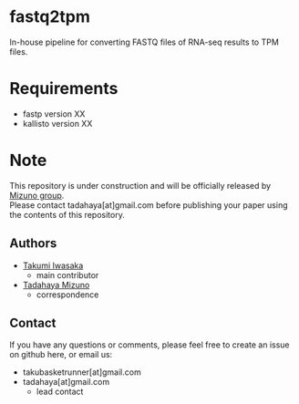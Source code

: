 # fastq2tpm
In-house pipeline for converting FASTQ files of RNA-seq results to TPM files.  

# Requirements
- fastp version XX  
- kallisto version XX  

# Note
This repository is under construction and will be officially released by [Mizuno group](https://github.com/mizuno-group).  
Please contact tadahaya[at]gmail.com before publishing your paper using the contents of this repository.  

## Authors
- [Takumi Iwasaka](https://github.com/T-IWASAKA)  
    - main contributor  
- [Tadahaya Mizuno](https://github.com/tadahayamiz)  
    - correspondence  
  
## Contact
If you have any questions or comments, please feel free to create an issue on github here, or email us:  
- takubasketrunner[at]gmail.com  
- tadahaya[at]gmail.com  
    - lead contact  